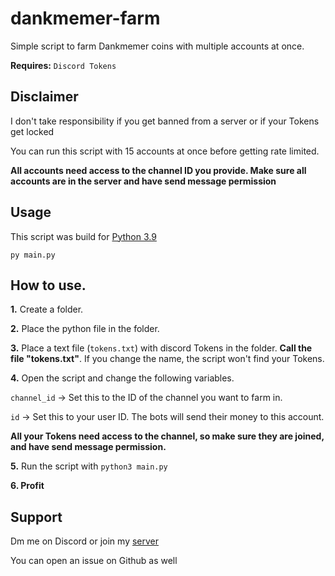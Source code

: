 
# dankmemer-farm

Simple script to farm Dankmemer coins with multiple accounts at once.

**Requires:** `Discord Tokens`

## Disclaimer
I don't take responsibility if you get banned from a server or if your Tokens get locked

You can run this script with 15 accounts at once before getting rate limited.

**All accounts need access to the channel ID you provide. Make sure all accounts are in the server and have send message permission**

## Usage
This script was build for [Python 3.9](https://www.python.org/downloads/release/python-390/)

```
py main.py
```

How to use.
------------
**1.** Create a folder.

**2.** Place the python file in the folder.

**3.** Place a text file (`tokens.txt`) with discord Tokens in the folder.
**Call the file "tokens.txt"**. If you change the name, the script won't find your Tokens.

**4.** Open the script and change the following variables.

`channel_id` -> Set this to the ID of the channel you want to farm in.

`id` -> Set this to your user ID. The bots will send their money to this account.

**All your Tokens need access to the channel, so make sure they are joined, and have send message permission.**

**5.** Run the script with `python3 main.py`

**6. Profit**

## Support
Dm me on Discord or join my [server](https://daddyissue.org)

You can open an issue on Github as well


